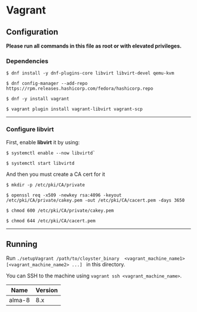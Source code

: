 # Vagrant

## Configuration

**Please run all commands in this file as root or with elevated privileges.**

### Dependencies

```shell
$ dnf install -y dnf-plugins-core libvirt libvirt-devel qemu-kvm

$ dnf config-manager --add-repo https://rpm.releases.hashicorp.com/fedora/hashicorp.repo

$ dnf -y install vagrant

$ vagrant plugin install vagrant-libvirt vagrant-scp
```

---

### Configure libvirt

First, enable **libvirt** it by using:
```shell
$ systemctl enable --now libvirtd`

$ systemctl start libvirtd
```

And then you must create a CA cert for it
```shell
$ mkdir -p /etc/pki/CA/private

$ openssl req -x509 -newkey rsa:4096 -keyout /etc/pki/CA/private/cakey.pem -out /etc/pki/CA/cacert.pem -days 3650

$ chmod 600 /etc/pki/CA/private/cakey.pem

$ chmod 644 /etc/pki/CA/cacert.pem
```

---

## Running

Run `./setupVagrant /path/to/cloyster_binary 
<vagrant_machine_name1> [<vagrant_machine_name2> ...] ` in this directory.

You can SSH to the machine using `vagrant ssh <vagrant_machine_name>`.

| Name   | Version |
|--------|---------|
| alma-8 | 8.x     |

